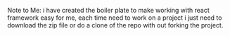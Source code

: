 Note to Me:
i have created the boiler plate to make working with react framework easy for me, each time  need to work on a project i just need to download the zip file or do a clone of the repo with out forking the project.



